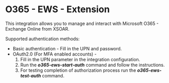 # O365 - EWS - Extension

This integration allows you to manage and interact with Microsoft O365 - Exchange Online from XSOAR.

Supported authentication methods:

- Basic authentication - Fill in the UPN and password.
- OAuth2.0 (For MFA enabled accounts) -
    1. Fill in the UPN parameter in the integration configuration.
    2. Run the ***o365-ews-start-auth*** command and follow the instructions.
    3. For testing completion of authorization process run the ***o365-ews-test-auth*** command.
